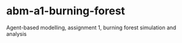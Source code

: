 # abm-a1-burning-forest
Agent-based modelling, assignment 1, burning forest simulation and analysis
